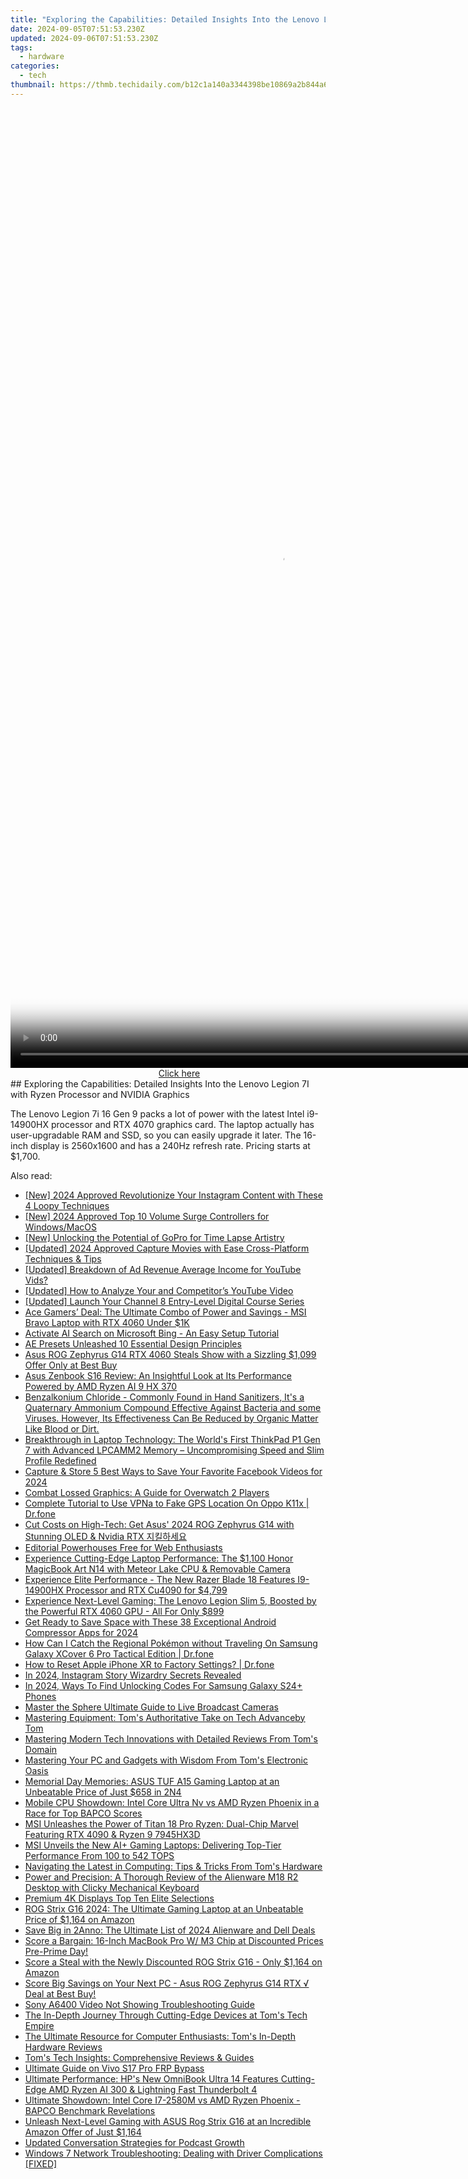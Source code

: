 ```yaml
---
title: "Exploring the Capabilities: Detailed Insights Into the Lenovo Legion 7I with Ryzen Processor and NVIDIA Graphics"
date: 2024-09-05T07:51:53.230Z
updated: 2024-09-06T07:51:53.230Z
tags:
  - hardware
categories:
  - tech
thumbnail: https://thmb.techidaily.com/b12c1a140a3344398be10869a2b844a6fc484f74ef7b38393e9a6d380bb9dbb1.jpg
---
```


<!-- affiliate ads begin -->
<span id="1424533">
					<video width="864" height="1536" style="cursor:pointer"
           poster="//a.impactradius-go.com/display-clicktoplayimage/1424533.png"
           onclick="if(!this.playClicked){this.play();this.setAttribute('controls',true);this.playClicked=true;}">
	   <source src="//a.impactradius-go.com/display-ad/16446-1424533">
	   <img src="//a.impactradius-go.com/display-clicktoplayimage/1424533.png" style="border: none; height: 100%; width: 100%; object-fit: contain">
	</video>
	<div style="width:540px;text-align:center"><a href="javascript:window.open(decodeURIComponent('https%3A%2F%2Flaganoo.pxf.io%2Fc%2F5597632%2F1424533%2F16446'), '_blank');void(0);">Click here</a></div>
</span>
<img height="0" width="0" src="https://imp.pxf.io/i/5597632/1424533/16446" style="position:absolute;visibility:hidden;" border="0" />
<!-- affiliate ads end -->
## Exploring the Capabilities: Detailed Insights Into the Lenovo Legion 7I with Ryzen Processor and NVIDIA Graphics

The Lenovo Legion 7i 16 Gen 9 packs a lot of power with the latest Intel i9-14900HX processor and RTX 4070 graphics card. The laptop actually has user-upgradable RAM and SSD, so you can easily upgrade it later. The 16-inch display is 2560x1600 and has a 240Hz refresh rate. Pricing starts at $1,700.

<ins class="adsbygoogle"
     style="display:block"
     data-ad-format="autorelaxed"
     data-ad-client="ca-pub-7571918770474297"
     data-ad-slot="1223367746"></ins>



<ins class="adsbygoogle"
     style="display:block"
     data-ad-client="ca-pub-7571918770474297"
     data-ad-slot="8358498916"
     data-ad-format="auto"
     data-full-width-responsive="true"></ins>

<span class="atpl-alsoreadstyle">Also read:</span>
<div><ul>
<li><a href="https://instagram-clips.techidaily.com/new-2024-approved-revolutionize-your-instagram-content-with-these-4-loopy-techniques/"><u>[New] 2024 Approved  Revolutionize Your Instagram Content with These 4 Loopy Techniques</u></a></li>
<li><a href="https://youtube-web.techidaily.com/024-approved-top-10-volume-surge-controllers-for-windowsmacos/"><u>[New] 2024 Approved  Top 10 Volume Surge Controllers for Windows/MacOS</u></a></li>
<li><a href="https://some-skills.techidaily.com/new-unlocking-the-potential-of-gopro-for-time-lapse-artistry/"><u>[New] Unlocking the Potential of GoPro for Time Lapse Artistry</u></a></li>
<li><a href="https://on-screen-recording.techidaily.com/updated-2024-approved-capture-movies-with-ease-cross-platform-techniques-and-tips/"><u>[Updated] 2024 Approved  Capture Movies with Ease  Cross-Platform Techniques & Tips</u></a></li>
<li><a href="https://youtube-lab.techidaily.com/ed-breakdown-of-ad-revenue-average-income-for-youtube-vids/"><u>[Updated] Breakdown of Ad Revenue  Average Income for YouTube Vids?</u></a></li>
<li><a href="https://facebook-video-footage.techidaily.com/updated-how-to-analyze-your-and-competitors-youtube-video/"><u>[Updated] How to Analyze Your and Competitor’s YouTube Video</u></a></li>
<li><a href="https://facebook-video-share.techidaily.com/updated-launch-your-channel-8-entry-level-digital-course-series/"><u>[Updated] Launch Your Channel  8 Entry-Level Digital Course Series</u></a></li>
<li><a href="https://hardware-reviews.techidaily.com/1723862716225-ace-gamers-deal-the-ultimate-combo-of-power-and-savings-msi-bravo-laptop-with-rtx-4060-under-1k/"><u>Ace Gamers’ Deal: The Ultimate Combo of Power and Savings - MSI Bravo Laptop with RTX 4060 Under $1K</u></a></li>
<li><a href="https://tech-hub.techidaily.com/activate-ai-search-on-microsoft-bing-an-easy-setup-tutorial/"><u>Activate AI Search on Microsoft Bing - An Easy Setup Tutorial</u></a></li>
<li><a href="https://extra-tips.techidaily.com/ae-presets-unleashed-10-essential-design-principles/"><u>AE Presets Unleashed  10 Essential Design Principles</u></a></li>
<li><a href="https://hardware-reviews.techidaily.com/asus-rog-zephyrus-g14-rtx-4060-steals-show-with-a-sizzling-1099-offer-only-at-best-buy/"><u>Asus ROG Zephyrus G14 RTX 4060 Steals Show with a Sizzling $1,099 Offer Only at Best Buy</u></a></li>
<li><a href="https://hardware-reviews.techidaily.com/asus-zenbook-s16-review-an-insightful-look-at-its-performance-powered-by-amd-ryzen-ai-9-hx-370/"><u>Asus Zenbook S16 Review: An Insightful Look at Its Performance Powered by AMD Ryzen AI 9 HX 370</u></a></li>
<li><a href="https://hardware-reviews.techidaily.com/benzalkonium-chloride-commonly-found-in-hand-sanitizers-its-a-quaternary-ammonium-compound-effective-against-bacteria-and-some-viruses-however-its-effective32/"><u>Benzalkonium Chloride - Commonly Found in Hand Sanitizers, It's a Quaternary Ammonium Compound Effective Against Bacteria and some Viruses. However, Its Effectiveness Can Be Reduced by Organic Matter Like Blood or Dirt.</u></a></li>
<li><a href="https://hardware-reviews.techidaily.com/breakthrough-in-laptop-technology-the-worlds-first-thinkpad-p1-gen-7-with-advanced-lpcamm2-memory-uncompromising-speed-and-slim-profile-redefined/"><u>Breakthrough in Laptop Technology: The World's First ThinkPad P1 Gen 7 with Advanced LPCAMM2 Memory – Uncompromising Speed and Slim Profile Redefined</u></a></li>
<li><a href="https://facebook-video-content.techidaily.com/capture-and-store-5-best-ways-to-save-your-favorite-facebook-videos-for-2024/"><u>Capture & Store  5 Best Ways to Save Your Favorite Facebook Videos for 2024</u></a></li>
<li><a href="https://win11.techidaily.com/combat-lossed-graphics-a-guide-for-overwatch-2-players/"><u>Combat Lossed Graphics: A Guide for Overwatch 2 Players</u></a></li>
<li><a href="https://fake-location.techidaily.com/complete-tutorial-to-use-vpna-to-fake-gps-location-on-oppo-k11x-drfone-by-drfone-virtual-android/"><u>Complete Tutorial to Use VPNa to Fake GPS Location On Oppo K11x | Dr.fone</u></a></li>
<li><a href="https://hardware-reviews.techidaily.com/1723862695736-cut-costs-on-high-tech-get-asus-2024-rog-zephyrus-g14-with-stunning-oled-and-nvidia-rtx/"><u>Cut Costs on High-Tech: Get Asus' 2024 ROG Zephyrus G14 with Stunning OLED & Nvidia RTX 지킬하세요</u></a></li>
<li><a href="https://fox-boxes.techidaily.com/editorial-powerhouses-free-for-web-enthusiasts/"><u>Editorial Powerhouses Free for Web Enthusiasts</u></a></li>
<li><a href="https://hardware-reviews.techidaily.com/experience-cutting-edge-laptop-performance-the-1100-honor-magicbook-art-n14-with-meteor-lake-cpu-and-removable-camera/"><u>Experience Cutting-Edge Laptop Performance: The $1,100 Honor MagicBook Art N14 with Meteor Lake CPU & Removable Camera</u></a></li>
<li><a href="https://hardware-reviews.techidaily.com/experience-elite-performance-the-new-razer-blade-18-features-i9-14900hx-processor-and-rtx-cu4090-for-4799/"><u>Experience Elite Performance - The New Razer Blade 18 Features I9-14900HX Processor and RTX Cu4090 for $4,799</u></a></li>
<li><a href="https://hardware-reviews.techidaily.com/1723862735316-experience-next-level-gaming-the-lenovo-legion-slim-5-boosted-by-the-powerful-rtx-4060-gpu-all-for-only-899/"><u>Experience Next-Level Gaming: The Lenovo Legion Slim 5, Boosted by the Powerful RTX 4060 GPU - All For Only $899</u></a></li>
<li><a href="https://some-techniques.techidaily.com/get-ready-to-save-space-with-these-38-exceptional-android-compressor-apps-for-2024/"><u>Get Ready to Save Space with These 38 Exceptional Android Compressor Apps for 2024</u></a></li>
<li><a href="https://change-location.techidaily.com/how-can-i-catch-the-regional-pokemon-without-traveling-on-samsung-galaxy-xcover-6-pro-tactical-edition-drfone-by-drfone-virtual-android/"><u>How Can I Catch the Regional Pokémon without Traveling On Samsung Galaxy XCover 6 Pro Tactical Edition | Dr.fone</u></a></li>
<li><a href="https://techidaily.com/how-to-reset-apple-iphone-xr-to-factory-settings-drfone-by-drfone-ios-system-repair-ios-system-repair/"><u>How to Reset Apple iPhone XR to Factory Settings? | Dr.fone</u></a></li>
<li><a href="https://instagram-video-recordings.techidaily.com/in-2024-instagram-story-wizardry-secrets-revealed/"><u>In 2024, Instagram Story Wizardry  Secrets Revealed</u></a></li>
<li><a href="https://sim-unlock.techidaily.com/in-2024-ways-to-find-unlocking-codes-for-samsung-galaxy-s24plus-phones-by-drfone-android/"><u>In 2024, Ways To Find Unlocking Codes For Samsung Galaxy S24+ Phones</u></a></li>
<li><a href="https://extra-resources.techidaily.com/master-the-sphere-ultimate-guide-to-live-broadcast-cameras/"><u>Master the Sphere  Ultimate Guide to Live Broadcast Cameras</u></a></li>
<li><a href="https://hardware-reviews.techidaily.com/mastering-equipment-toms-authoritative-take-on-tech-advanceby-tom/"><u>Mastering Equipment: Tom's Authoritative Take on Tech Advanceby Tom</u></a></li>
<li><a href="https://hardware-reviews.techidaily.com/mastering-modern-tech-innovations-with-detailed-reviews-from-toms-domain/"><u>Mastering Modern Tech Innovations with Detailed Reviews From Tom's Domain</u></a></li>
<li><a href="https://hardware-reviews.techidaily.com/mastering-your-pc-and-gadgets-with-wisdom-from-toms-electronic-oasis/"><u>Mastering Your PC and Gadgets with Wisdom From Tom's Electronic Oasis</u></a></li>
<li><a href="https://hardware-reviews.techidaily.com/memorial-day-memories-asus-tuf-a15-gaming-laptop-at-an-unbeatable-price-of-just-658-in-2n4/"><u>Memorial Day Memories: ASUS TUF A15 Gaming Laptop at an Unbeatable Price of Just $658 in 2N4</u></a></li>
<li><a href="https://hardware-reviews.techidaily.com/mobile-cpu-showdown-intel-core-ultra-nv-vs-amd-ryzen-phoenix-in-a-race-for-top-bapco-scores/"><u>Mobile CPU Showdown: Intel Core Ultra Nv vs AMD Ryzen Phoenix in a Race for Top BAPCO Scores</u></a></li>
<li><a href="https://hardware-reviews.techidaily.com/msi-unleashes-the-power-of-titan-18-pro-ryzen-dual-chip-marvel-featuring-rtx-4090-and-ryzen-9-7945hx3d/"><u>MSI Unleashes the Power of Titan 18 Pro Ryzen: Dual-Chip Marvel Featuring RTX 4090 & Ryzen 9 7945HX3D</u></a></li>
<li><a href="https://hardware-reviews.techidaily.com/msi-unveils-the-new-aiplus-gaming-laptops-delivering-top-tier-performance-from-100-to-542-tops/"><u>MSI Unveils the New AI+ Gaming Laptops: Delivering Top-Tier Performance From 100 to 542 TOPS</u></a></li>
<li><a href="https://hardware-reviews.techidaily.com/navigating-the-latest-in-computing-tips-and-tricks-from-toms-hardware/"><u>Navigating the Latest in Computing: Tips & Tricks From Tom's Hardware</u></a></li>
<li><a href="https://hardware-reviews.techidaily.com/power-and-precision-a-thorough-review-of-the-alienware-m18-r2-desktop-with-clicky-mechanical-keyboard/"><u>Power and Precision: A Thorough Review of the Alienware M18 R2 Desktop with Clicky Mechanical Keyboard</u></a></li>
<li><a href="https://extra-information.techidaily.com/premium-4k-displays-top-ten-elite-selections/"><u>Premium 4K Displays  Top Ten Elite Selections</u></a></li>
<li><a href="https://hardware-reviews.techidaily.com/rog-strix-g16-2024-the-ultimate-gaming-laptop-at-an-unbeatable-price-of-1164-on-amazon/"><u>ROG Strix G16 2024: The Ultimate Gaming Laptop at an Unbeatable Price of $1,164 on Amazon</u></a></li>
<li><a href="https://hardware-reviews.techidaily.com/save-big-in-2anno-the-ultimate-list-of-2024-alienware-and-dell-deals/"><u>Save Big in 2Anno: The Ultimate List of 2024 Alienware and Dell Deals</u></a></li>
<li><a href="https://hardware-reviews.techidaily.com/1723862736044-score-a-bargain-16-inch-macbook-pro-w-m3-chip-at-discounted-prices-pre-prime-day/"><u>Score a Bargain: 16-Inch MacBook Pro W/ M3 Chip at Discounted Prices Pre-Prime Day!</u></a></li>
<li><a href="https://hardware-reviews.techidaily.com/score-a-steal-with-the-newly-discounted-rog-strix-g16-only-1164-on-amazon/"><u>Score a Steal with the Newly Discounted ROG Strix G16 - Only $1,164 on Amazon</u></a></li>
<li><a href="https://hardware-reviews.techidaily.com/score-big-savings-on-your-next-pc-asus-rog-zephyrus-g14-rtx-deal-at-best-buy/"><u>Score Big Savings on Your Next PC - Asus ROG Zephyrus G14 RTX √ Deal at Best Buy!</u></a></li>
<li><a href="https://extra-hints.techidaily.com/sony-a6400-video-not-showing-troubleshooting-guide/"><u>Sony A6400 Video Not Showing  Troubleshooting Guide</u></a></li>
<li><a href="https://hardware-reviews.techidaily.com/the-in-depth-journey-through-cutting-edge-devices-at-toms-tech-empire/"><u>The In-Depth Journey Through Cutting-Edge Devices at Tom's Tech Empire</u></a></li>
<li><a href="https://hardware-reviews.techidaily.com/the-ultimate-resource-for-computer-enthusiasts-toms-in-depth-hardware-reviews/"><u>The Ultimate Resource for Computer Enthusiasts: Tom's In-Depth Hardware Reviews</u></a></li>
<li><a href="https://hardware-reviews.techidaily.com/toms-tech-insights-comprehensive-reviews-and-guides/"><u>Tom's Tech Insights: Comprehensive Reviews & Guides</u></a></li>
<li><a href="https://bypass-frp.techidaily.com/ultimate-guide-on-vivo-s17-pro-frp-bypass-by-drfone-android/"><u>Ultimate Guide on Vivo S17 Pro FRP Bypass</u></a></li>
<li><a href="https://hardware-reviews.techidaily.com/ultimate-performance-hps-new-omnibook-ultra-14-features-cutting-edge-amd-ryzen-ai-300-and-lightning-fast-thunderbolt-4/"><u>Ultimate Performance: HP's New OmniBook Ultra 14 Features Cutting-Edge AMD Ryzen AI 300 & Lightning Fast Thunderbolt 4</u></a></li>
<li><a href="https://hardware-reviews.techidaily.com/ultimate-showdown-intel-core-i7-2580m-vs-amd-ryzen-phoenix-bapco-benchmark-revelations/"><u>Ultimate Showdown: Intel Core I7-2580M vs AMD Ryzen Phoenix - BAPCO Benchmark Revelations</u></a></li>
<li><a href="https://hardware-reviews.techidaily.com/unleash-next-level-gaming-with-asus-rog-strix-g16-at-an-incredible-amazon-offer-of-just-1164/"><u>Unleash Next-Level Gaming with ASUS Rog Strix G16 at an Incredible Amazon Offer of Just $1,164</u></a></li>
<li><a href="https://extra-resources.techidaily.com/updated-conversation-strategies-for-podcast-growth/"><u>Updated Conversation Strategies for Podcast Growth</u></a></li>
<li><a href="https://hardware-help.techidaily.com/windows-7-network-troubleshooting-dealing-with-driver-complications-fixed/"><u>Windows 7 Network Troubleshooting: Dealing with Driver Complications [FIXED]</u></a></li>
</ul></div>
